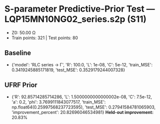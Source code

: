 # S-parameter Predictive-Prior Test — LQP15MN10NG02_series.s2p (S11)
- Z0: 50.00 Ω
- Train points: 321  |  Test points: 80

## Baseline
- {'model': 'RLC series -> Γ', 'R': 100.0, 'L': 1e-08, 'C': 5e-12, 'train_MSE': 0.3419245885171819, 'test_MSE': 0.3529179244007328}

## UFRF Prior
- {'R': 92.85714285714286, 'L': 1.5000000000000002e-08, 'C': 7.5e-12, 'a': 0.2, 'phi': 3.7699111843077517, 'train_MSE': np.float64(0.25997568237723595), 'test_MSE': 0.27941584781065903, 'improvement_percent': 20.82696046534981}
**Held-out improvement:** 20.83%